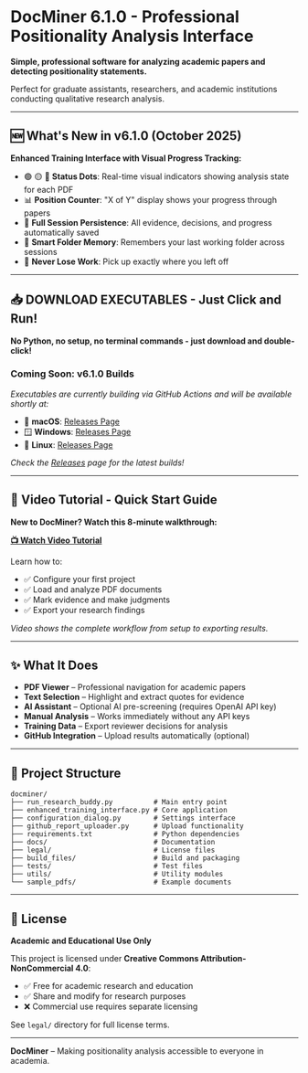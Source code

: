 # DocMiner 6.1.0 - Professional Positionality Analysis Interface

**Simple, professional software for analyzing academic papers and detecting positionality statements.**

Perfect for graduate assistants, researchers, and academic institutions conducting qualitative research analysis.

---

## 🆕 **What's New in v6.1.0** (October 2025)

**Enhanced Training Interface with Visual Progress Tracking:**
- 🟢 🟡 🔴 **Status Dots**: Real-time visual indicators showing analysis state for each PDF
- 📊 **Position Counter**: "X of Y" display shows your progress through papers
- 💾 **Full Session Persistence**: All evidence, decisions, and progress automatically saved
- 📁 **Smart Folder Memory**: Remembers your last working folder across sessions
- 🎯 **Never Lose Work**: Pick up exactly where you left off

---

## 📥 **DOWNLOAD EXECUTABLES - Just Click and Run!**

**No Python, no setup, no terminal commands - just download and double-click!**

### **Coming Soon: v6.1.0 Builds**
*Executables are currently building via GitHub Actions and will be available shortly at:*
- 🍎 **macOS**: [Releases Page](https://github.com/OhioMathTeacher/docminer/releases/latest)
- 🪟 **Windows**: [Releases Page](https://github.com/OhioMathTeacher/docminer/releases/latest)
- 🐧 **Linux**: [Releases Page](https://github.com/OhioMathTeacher/docminer/releases/latest)

*Check the [Releases](https://github.com/OhioMathTeacher/docminer/releases) page for the latest builds!*

---

## 🎥 **Video Tutorial - Quick Start Guide**

**New to DocMiner? Watch this 8-minute walkthrough:**

[**📺 Watch Video Tutorial**](https://youtu.be/Y3nX3kSQsXU)

Learn how to:
- ✅ Configure your first project
- ✅ Load and analyze PDF documents  
- ✅ Mark evidence and make judgments
- ✅ Export your research findings

*Video shows the complete workflow from setup to exporting results.*

---

## ✨ **What It Does**

* **PDF Viewer** – Professional navigation for academic papers
* **Text Selection** – Highlight and extract quotes for evidence
* **AI Assistant** – Optional AI pre-screening (requires OpenAI API key)
* **Manual Analysis** – Works immediately without any API keys
* **Training Data** – Export reviewer decisions for analysis
* **GitHub Integration** – Upload results automatically (optional)

---

## 📁 **Project Structure**

```
docminer/
├── run_research_buddy.py          # Main entry point
├── enhanced_training_interface.py # Core application
├── configuration_dialog.py        # Settings interface  
├── github_report_uploader.py      # Upload functionality
├── requirements.txt               # Python dependencies
├── docs/                          # Documentation
├── legal/                         # License files
├── build_files/                   # Build and packaging
├── tests/                         # Test files
├── utils/                         # Utility modules
└── sample_pdfs/                   # Example documents
```
---

## 📜 **License**

**Academic and Educational Use Only**

This project is licensed under **Creative Commons Attribution-NonCommercial 4.0**:

* ✅ Free for academic research and education
* ✅ Share and modify for research purposes
* ❌ Commercial use requires separate licensing

See `legal/` directory for full license terms.

---

**DocMiner** – Making positionality analysis accessible to everyone in academia.
